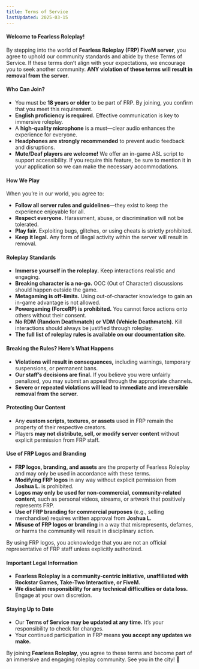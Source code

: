 ```yaml
---
title: Terms of Service
lastUpdated: 2025-03-15
---
```


#### **Welcome to Fearless Roleplay!**

By stepping into the world of **Fearless Roleplay (FRP) FiveM server**, you agree to uphold our community standards and abide by these Terms of Service. If these terms don’t align with your expectations, we encourage you to seek another community. **ANY violation of these terms will result in removal from the server.**

#### **Who Can Join?**

- You must be **18 years or older** to be part of FRP. By joining, you confirm that you meet this requirement.
- **English proficiency is required.** Effective communication is key to immersive roleplay.
- A **high-quality microphone** is a must—clear audio enhances the experience for everyone.
- **Headphones are strongly recommended** to prevent audio feedback and disruptions.
- **Mute/Deaf players are welcome!** We offer an in-game ASL script to support accessibility. If you require this feature, be sure to mention it in your application so we can make the necessary accommodations.

#### **How We Play**

When you’re in our world, you agree to:

- **Follow all server rules and guidelines**—they exist to keep the experience enjoyable for all.
- **Respect everyone.** Harassment, abuse, or discrimination will not be tolerated.
- **Play fair.** Exploiting bugs, glitches, or using cheats is strictly prohibited.
- **Keep it legal.** Any form of illegal activity within the server will result in removal.

#### **Roleplay Standards**

- **Immerse yourself in the roleplay.** Keep interactions realistic and engaging.
- **Breaking character is a no-go.** OOC (Out of Character) discussions should happen outside the game.
- **Metagaming is off-limits.** Using out-of-character knowledge to gain an in-game advantage is not allowed.
- **Powergaming (ForceRP) is prohibited.** You cannot force actions onto others without their consent.
- **No RDM (Random Deathmatch) or VDM (Vehicle Deathmatch).** Kill interactions should always be justified through roleplay.
- **The full list of roleplay rules is available on our documentation site.**

#### **Breaking the Rules? Here’s What Happens**

- **Violations will result in consequences,** including warnings, temporary suspensions, or permanent bans.
- **Our staff’s decisions are final.** If you believe you were unfairly penalized, you may submit an appeal through the appropriate channels.
- **Severe or repeated violations will lead to immediate and irreversible removal from the server.**

#### **Protecting Our Content**

- Any **custom scripts, textures, or assets** used in FRP remain the property of their respective creators.
- Players **may not distribute, sell, or modify server content** without explicit permission from FRP staff.

#### **Use of FRP Logos and Branding**  

- **FRP logos, branding, and assets** are the property of Fearless Roleplay and may only be used in accordance with these terms.  
- **Modifying FRP logos** in any way without explicit permission from **Joshua L.** is prohibited.  
- **Logos may only be used for non-commercial, community-related content**, such as personal videos, streams, or artwork that positively represents FRP.  
- **Use of FRP branding for commercial purposes** (e.g., selling merchandise) requires written approval from **Joshua L.**  
- **Misuse of FRP logos or branding** in a way that misrepresents, defames, or harms the community will result in disciplinary action.  

By using FRP logos, you acknowledge that you are not an official representative of FRP staff unless explicitly authorized.

#### **Important Legal Information**

- **Fearless Roleplay is a community-centric initiative, unaffiliated with Rockstar Games, Take-Two Interactive, or FiveM.**
- **We disclaim responsibility for any technical difficulties or data loss.** Engage at your own discretion.

#### **Staying Up to Date**

- Our **Terms of Service may be updated at any time.** It’s your responsibility to check for changes.
- Your continued participation in FRP means **you accept any updates we make.**

By joining **Fearless Roleplay**, you agree to these terms and become part of an immersive and engaging roleplay community. See you in the city! 🚀
